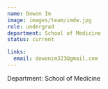 ```yaml
---
name: Dowon Im
image: images/team/imdw.jpg
role: undergrad
department: School of Medicine
status: current

links:
  email: dowonim323@gmail.com
---
```


Department: School of Medicine
